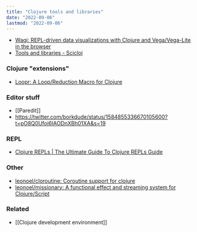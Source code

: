 ```yaml
---
title: "Clojure tools and libraries"
date: "2022-09-06"
lastmod: "2022-09-06"
---
```


- [Waqi: REPL-driven data visualizations with Clojure and Vega/Vega-Lite in the browser](https://github.com/applied-science/waqi)
- [Tools and libraries - Scicloj](https://scicloj.github.io/docs/resources/libs/)

### Clojure "extensions"
- [Loopr: A Loop/Reduction Macro for Clojure](https://aphyr.com/posts/360-loopr-a-loop-reduction-macro-for-clojure)

### Editor stuff
- [[Paredit]]
- https://twitter.com/borkdude/status/1584855336670105600?t=pO8Q0Ufoi6IAODnXBh01XA&s=19

### REPL
- [Clojure REPLs | The Ultimate Guide To Clojure REPLs Guide](https://lambdaisland.com/guides/clojure-repls/clojure-repls#org259d775)

### Other
- [leonoel/cloroutine: Coroutine support for clojure](https://github.com/leonoel/cloroutine)
- [leonoel/missionary: A functional effect and streaming system for Clojure/Script](https://github.com/leonoel/missionary)

### Related
- [[Clojure development environment]]
